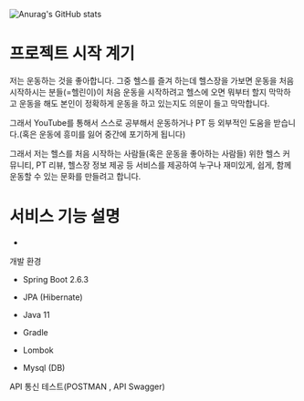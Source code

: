 ![Anurag's GitHub stats](https://github-readme-stats.vercel.app/api?username=underdarks&show_icons=true&theme=radical)



<h1>프로젝트 시작 계기</h1>

 저는 운동하는 것을 좋아합니다. 그중 헬스를 즐겨 하는데 헬스장을 가보면 운동을 처음 시작하시는 분들(=헬린이)이 처음 운동을 시작하려고 헬스에 오면 뭐부터 할지 막막하고 운동을 해도 본인이 정확하게 운동을 하고 있는지도 의문이 들고 막막합니다.

그래서 YouTube를 통해서 스스로 공부해서 운동하거나 PT 등 외부적인 도움을 받습니다.(혹은 운동에 흥미를 잃어 중간에 포기하게 됩니다)

그래서 저는 헬스를 처음 시작하는 사람들(혹은 운동을 좋아하는 사람들) 위한 헬스 커뮤니티, PT 리뷰, 헬스장 정보 제공 등 서비스를 제공하여 누구나 재미있게, 쉽게, 함께 운동할 수 있는 문화를 만들려고 합니다.
</br>



<h1>서비스 기능 설명</h1>

- 




개발 환경

- Spring Boot 2.6.3

- JPA (Hibernate)

- Java 11

- Gradle

- Lombok

- Mysql (DB)


API 통신 테스트(POSTMAN , API Swagger)


﻿
